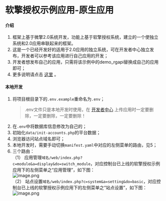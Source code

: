 # 软擎授权示例应用-原生应用

#### 介绍
1. 框架上基于微擎2.0系统开发，功能上基于软擎授权系统，建立的一个使独立系统和2.0应用串联起来的框架。
2. 这是一个已经开发好的适用于2.0应用的独立系统，可在开发者中心独立发布，开发者可以参考该应用进行自己应用的开发；
3. 开发者想发布自己的应用，只需将该示例中的demo_rgapi替换成自己的应用即可；
4. 更多说明请点击 [这里](https://wiki.w7.com/document/35/7302) 。

#### 本地开发
1. 将项目根目录下的```.env.example```重命名为```.env```；
   > .env文件只是本地开发时使用，在 [开发者中心](https://https://dev.w7.cc) 上传应用时一定要删除，一定要删除，一定要删除！
2. 在```.env```中将数据库信息修改为自己的；
3. 初始化```data/init-accounts.php```的平台数据；
4. 浏览器访问站点域名即可；
5. 本地开发时，需要手动切换```manifest.yaml```中对应的左侧菜单的路由，见5；
6. 三个路由：
<br>（1） 应用管理```域名/web/index.php?c=module&a=display&do=switch_module```，对应控制台已上线的软擎授权示例应用下的左侧菜单之“应用管理”，如下图：<br>
   ![image.png](https://rangine-1251470023.cos.ap-shanghai.myqcloud.com/document/ixwFtvU3wpwmLPaApKAUpVPT3A131mFF.png)
<br>（2） 站点设置```域名/web/index.php?c=system&a=setting&do=basic```，对应控制台已上线的软擎授权示例应用下的左侧菜单之“站点设置”，如下图：<br>
   ![image.png](https://rangine-1251470023.cos.ap-shanghai.myqcloud.com/document/pe2wgE2Yh2QWk2Twaww8122zhtTXeX3r.png)
